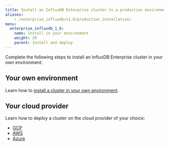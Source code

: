 ```yaml
---
title: Install an InfluxDB Enterprise cluster to a production environment
aliases:
    - /enterprise_influxdb/v1.6/production_installation/
menu:
  enterprise_influxdb_1_6:
    name: Install in your environment
    weight: 20
    parent: Install and deploy
---
```


Complete the following steps to install an InfluxDB Enterprise cluster in your own environment:

## Your own environment

Learn how to [install a cluster in your own environment](/enterprise_influxdb/v1.6/install-and-deploy/production_installation/).

## Your cloud provider

Learn how to deploy a cluster on the cloud provider of your choice:

   - [GCP](/enterprise_influxdb/v1.7/install-and-deploy/google-cloud-platform/)
   - [AWS](/enterprise_influxdb/v1.7/install-and-deploy/aws/)
   - [Azure](/enterprise_influxdb/v1.7/install-and-deploy/deploying/azure/)